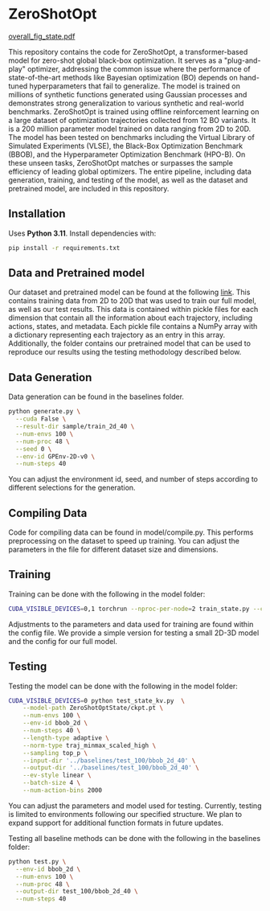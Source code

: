 # ZeroShotOpt
[overall_fig_state.pdf](https://github.com/user-attachments/files/22605172/overall_fig_state.pdf)


This repository contains the code for ZeroShotOpt, a transformer-based model for zero-shot global black-box optimization. It serves as a "plug-and-play" optimizer, addressing the common issue where the performance of state-of-the-art methods like Bayesian optimization (BO) depends on hand-tuned hyperparameters that fail to generalize. The model is trained on millions of synthetic functions generated using Gaussian processes  and demonstrates strong generalization to various synthetic and real-world benchmarks. ZeroShotOpt is trained using offline reinforcement learning on a large dataset of optimization trajectories collected from 12 BO variants. It is a 200 million parameter model trained on data ranging from 2D to 20D. The model has been tested on benchmarks including the Virtual Library of Simulated Experiments (VLSE), the Black-Box Optimization Benchmark (BBOB), and the Hyperparameter Optimization Benchmark (HPO-B). On these unseen tasks, ZeroShotOpt matches or surpasses the sample efficiency of leading global optimizers. The entire pipeline, including data generation, training, and testing of the model, as well as the dataset and pretrained model, are included in this repository.

## Installation
Uses **Python 3.11**. Install dependencies with:

```bash
pip install -r requirements.txt
```
## Data and Pretrained model

Our dataset and pretrained model can be found at the following [link](https://www.dropbox.com/scl/fo/t2r2212ebsstsako2fnig/ACRP_D286WIvowm-jRV9tQo?rlkey=izvljf3z9gk96k1p42ki02cit&st=w4es6wz0&dl=0). This contains training data from 2D to 20D that was used to train our full model, as well as our test results. This data is contained within pickle files for each dimension that contain all the information about each trajectory, including actions, states, and metadata. Each pickle file contains a NumPy array with a dictionary representing each trajectory as an entry in this array. Additionally, the folder contains our pretrained model that can be used to reproduce our results using the testing methodology described below.

## Data Generation

Data generation can be found in the baselines folder.

```bash
python generate.py \
  --cuda False \
  --result-dir sample/train_2d_40 \
  --num-envs 100 \
  --num-proc 48 \
  --seed 0 \
  --env-id GPEnv-2D-v0 \
  --num-steps 40
```

You can adjust the environment id, seed, and number of steps according to different selections for the generation.

## Compiling Data 

Code for compiling data can be found in model/compile.py. This performs preprocessing on the dataset to speed up training. You can adjust the parameters in the file for different dataset size and dimensions.

## Training

Training can be done with the following in the model folder:

```bash
CUDA_VISIBLE_DEVICES=0,1 torchrun --nproc-per-node=2 train_state.py --config simple_model.yaml
```

Adjustments to the parameters and data used for training are found within the config file. We provide a simple version for testing a small 2D-3D model and the config for our full model. 

## Testing

Testing the model can be done with the following in the model folder:

```bash
CUDA_VISIBLE_DEVICES=0 python test_state_kv.py  \
    --model-path ZeroShotOptState/ckpt.pt \
    --num-envs 100 \
    --env-id bbob_2d \
    --num-steps 40 \
    --length-type adaptive \
    --norm-type traj_minmax_scaled_high \
    --sampling top_p \
    --input-dir '../baselines/test_100/bbob_2d_40' \
    --output-dir '../baselines/test_100/bbob_2d_40' \
    --ev-style linear \
    --batch-size 4 \
    --num-action-bins 2000
```
You can adjust the parameters and model used for testing. Currently, testing is limited to environments following our specified structure. We plan to expand support for additional function formats in future updates.

Testing all baseline methods can be done with the following in the baselines folder:
```bash
python test.py \
  --env-id bbob_2d \
  --num-envs 100 \
  --num-proc 48 \
  --output-dir test_100/bbob_2d_40 \
  --num-steps 40
```

